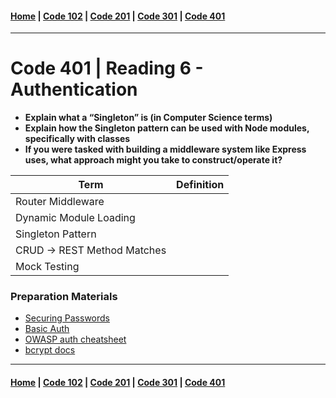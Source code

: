 #### [Home](../README.md) | [Code 102](../102main.md) | [Code 201](../201main.md) | [Code 301](../301main.md) | [Code 401](../401main.md)

---

# Code 401 | Reading 6 - Authentication

-   **Explain what a “Singleton” is (in Computer Science terms)**
-   **Explain how the Singleton pattern can be used with Node modules, specifically with classes**
-   **If you were tasked with building a middleware system like Express uses, what approach might you take to construct/operate it?**

| Term                        | Definition |
| --------------------------- | ---------- |
| Router Middleware           |            |
| Dynamic Module Loading      |            |
| Singleton Pattern           |            |
| CRUD -> REST Method Matches |            |
| Mock Testing                |            |

### Preparation Materials

-   [Securing Passwords](https://thehackernews.com/2014/04/securing-passwords-with-bcrypt-hashing.html)
-   [Basic Auth](https://en.wikipedia.org/wiki/Basic_access_authentication)
-   [OWASP auth cheatsheet](https://www.owasp.org/index.php/Authentication_Cheat_Sheet)
-   [bcrypt docs](https://www.npmjs.com/package/bcrypt)

---

#### [Home](../README.md) | [Code 102](../102main.md) | [Code 201](../201main.md) | [Code 301](../301main.md) | [Code 401](../401main.md)
